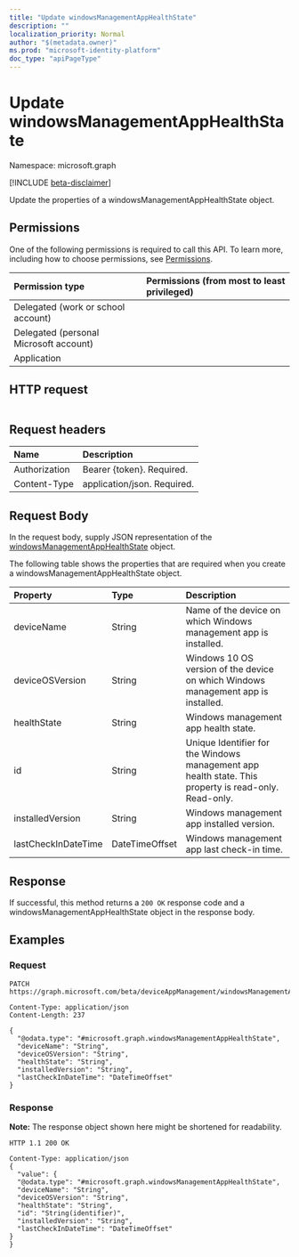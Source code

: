 ```yaml
---
title: "Update windowsManagementAppHealthState"
description: ""
localization_priority: Normal
author: "$(metadata.owner)"
ms.prod: "microsoft-identity-platform"
doc_type: "apiPageType"
---
```


# Update windowsManagementAppHealthState

Namespace: microsoft.graph

[!INCLUDE [beta-disclaimer](../../includes/beta-disclaimer.md)]

Update the properties of a windowsManagementAppHealthState object.

## Permissions

One of the following permissions is required to call this API. To learn more, including how to choose permissions, see [Permissions](/graph/permissions-reference).

| Permission type                        | Permissions (from most to least privileged) |
| :------------------------------------- | :------------------------------------------ |
| Delegated (work or school account)     |                                             |
| Delegated (personal Microsoft account) |                                             |
| Application                            |                                             |

## HTTP request

<!-- {
  "blockType": "ignored"
}
-->

```http

```

## Request headers

| Name          | Description                 |
| :------------ | :-------------------------- |
| Authorization | Bearer {token}. Required.   |
| Content-Type  | application/json. Required. |

## Request Body

In the request body, supply JSON representation of the [windowsManagementAppHealthState](../resources/intune-windowsmanagementapphealthstate.md) object.

<!-- Actions and Functions -->

<!-- CRUD Methods -->

The following table shows the properties that are required when you create a windowsManagementAppHealthState object.

| Property            | Type           | Description                                                                                           |
| :------------------ | :------------- | :---------------------------------------------------------------------------------------------------- |
| deviceName          | String         | Name of the device on which Windows management app is installed.                                      |
| deviceOSVersion     | String         | Windows 10 OS version of the device on which Windows management app is installed.                     |
| healthState         | String         | Windows management app health state.                                                                  |
| id                  | String         | Unique Identifier for the Windows management app health state. This property is read-only. Read-only. |
| installedVersion    | String         | Windows management app installed version.                                                             |
| lastCheckInDateTime | DateTimeOffset | Windows management app last check-in time.                                                            |

## Response

If successful, this method returns a `200 OK` response code and a windowsManagementAppHealthState object in the response body.

## Examples

### Request

<!-- {
  "blockType": "request",
  "name": "update_windowsmanagementapphealthstate"
}
-->

```http
PATCH https://graph.microsoft.com/beta/deviceAppManagement/windowsManagementApp/healthStates/{id}

Content-Type: application/json
Content-Length: 237

{
  "@odata.type": "#microsoft.graph.windowsManagementAppHealthState",
  "deviceName": "String",
  "deviceOSVersion": "String",
  "healthState": "String",
  "installedVersion": "String",
  "lastCheckInDateTime": "DateTimeOffset"
}

```

### Response

**Note:** The response object shown here might be shortened for readability.

<!-- {
  "blockType": "response",
  "truncated": true,
  "@odata.type": "microsoft.management.services.api.windowsManagementAppHealthState"
}
-->

```http
HTTP 1.1 200 OK

Content-Type: application/json
{
  "value": {
  "@odata.type": "#microsoft.graph.windowsManagementAppHealthState",
  "deviceName": "String",
  "deviceOSVersion": "String",
  "healthState": "String",
  "id": "String(identifier)",
  "installedVersion": "String",
  "lastCheckInDateTime": "DateTimeOffset"
}
}

```